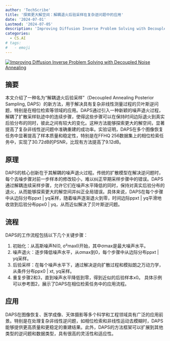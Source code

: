 ```yaml
---
author: 'TechScribe'
title: '探索更大解空间：解耦退火后验采样在复杂逆问题中的应用'
date: '2024-07-01'
Lastmod: '2024-07-05'
description: 'Improving Diffusion Inverse Problem Solving with Decoupled Noise Annealing'
categories:
  - CS.AI
# tags:
#   - emoji
---
```


[![Improving Diffusion Inverse Problem Solving with Decoupled Noise Annealing](https://arxiv-research-1301205113.cos.ap-guangzhou.myqcloud.com/images/2407.01521v1.pdf_0.jpg)](https://arxiv.org/abs/2407.01521v1)

## 摘要

本文介绍了一种名为“解耦退火后验采样”（Decoupled Annealing Posterior Sampling, DAPS）的新方法，用于解决具有复杂非线性测量过程的贝叶斯逆问题，特别是在相位检索等领域的应用。DAPS通过引入一种新颖的噪声退火过程，解耦了扩散采样轨迹中的连续步骤，使得这些步骤可以在保持时间边际退火到真实后验分布的同时，彼此之间有较大的变化。这种方法能够探索更大的解空间，显著提高了复杂非线性逆问题中准确重建的成功率。实验证明，DAPS在多个图像恢复任务中显著提高了样本质量和稳定性，特别是在FFHQ 256数据集上的相位检索任务中，实现了30.72dB的PSNR，比现有方法提高了9.12dB。<!--more-->

## 原理

DAPS的核心创新在于其解耦的噪声退火过程。传统的扩散模型在解决逆问题时，每个去噪步骤对前一步样本的修改较小，难以纠正早期采样步骤中的错误。DAPS通过解耦连续采样步骤，允许它们在噪声水平降低的同时，保持对真实后验分布的退火，从而能够探索更大的解空间并纠正全局错误。具体来说，DAPS在每个步骤中从边际分布ppxt | yq采样，随着噪声逐渐退火到零，时间边际ppxt | yq平滑地收敛到后验分布ppx0 | yq，从而近似解决了贝叶斯逆问题。

## 流程

DAPS的工作流程包括以下几个关键步骤：
1. 初始化：从高斯噪声N(0, σ²maxI)开始，其中σmax是最大噪声水平。
2. 噪声退火：逐步降低噪声水平，从σmax到0，每个步骤中从边际分布ppxt | yq采样。
3. 后验采样：在每个噪声水平下，通过解决逆向扩散过程和模拟朗之万动力学，从条件分布ppx0 | xt, yq采样。
4. 重复步骤2和3，直到噪声水平降低到零，得到近似的后验样本x0。
具体示例可以参考图2，展示了DAPS在相位检索任务中的应用流程。

## 应用

DAPS在图像恢复、医学成像、天体摄影等多个科学和工程领域具有广泛的应用前景。特别是在处理复杂非线性逆问题，如相位检索和非线性运动去模糊时，DAPS能够提供更高质量和更稳定的重建结果。此外，DAPS的方法框架可以扩展到其他类型的逆问题和数据类型，具有很高的灵活性和适应性。